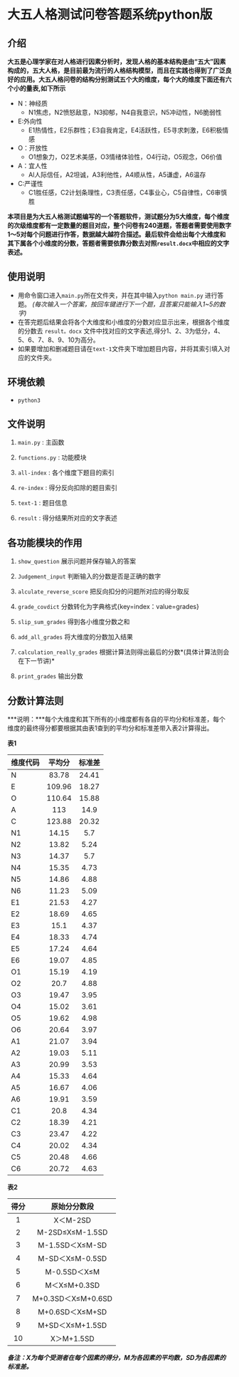 #  大五人格测试问卷答题系统python版

##  介绍

**大五是心理学家在对人格进行因素分析时，发现人格的基本结构是由“五大”因素构成的，五大人格，是目前最为流行的人格结构模型，而且在实践也得到了广泛良好的应用。大五人格问卷的结构分别测试五个大的维度，每个大的维度下面还有六个小的量表,如下所示**
* N：神经质
	* N1焦虑，N2愤怒敌意，N3抑郁，N4自我意识，N5冲动性，N6脆弱性
* E:外向性
	* E1热情性，E2乐群性；E3自我肯定，E4活跃性，E5寻求刺激，E6积极情感
* O：开放性
	* O1想象力，O2艺术美感，O3情绪体验性，O4行动，O5观念，O6价值
* A：宜人性
	* Al人际信任，A2坦诚，A3利他性，A4顺从性，A5谦虚，A6温存
* C:严谨性
	* C1胜任感，C2计划条理性，C3责任感，C4事业心，C5自律性，C6审慎胜

**本项目是为大五人格测试题编写的一个答题软件，测试题分为5大维度，每个维度的次级维度都有一定数量的题目对应，整个问卷有240道题，答题者需要使用数字1～5对每个问题进行作答，数据越大越符合描述。最后软件会给出每个大维度和其下属各个小维度的分数，答题者需要依靠分数去对照`result.docx`中相应的文字表述。**

##  使用说明

-  用命令窗口进入`main.py`所在文件夹，并在其中输入`python main.py` 进行答题。 *(每次输入一个答案，按回车键进行下一个题，且答案只能输入1~5的数字)*
-  在答完题后结果会将各个大维度和小维度的分数对应显示出来，根据各个维度的分数去 `result。docx` 文件中找对应的文字表述,得分1、2、3为低分，4、5、6、7、8、9、10为高分。
-  如果要增加和删减题目请在`text-1`文件夹下增加题目内容，并将其索引填入对应的文件夹。
 
##  环境依赖

- `python3`

##  文件说明

1. `main.py` : 主函数

2. `functions.py` : 功能模块

3. `all-index` : 各个维度下题目的索引

4. `re-index` : 得分反向扣除的题目索引

5. `text-1` : 题目信息

6. `result` : 得分结果所对应的文字表述

##  各功能模块的作用

1. `show_question` 展示问题并保存输入的答案

2. `Judgement_input` 判断输入的分数是否是正确的数字

3. `alculate_reverse_score` 把反向扣分的问题所对应的得分取反

4. `grade_covdict`  分数转化为字典格式{key=index：value=grades}

5. `slip_sum_grades` 得到各小维度分数之和

6. `add_all_grades` 将大维度的分数加入结果

7. `calculation_really_grades` 根据计算法则得出最后的分数*(具体计算法则会在下一节讲)*

8. `print_grades` 输出分数

##  分数计算法则
***说明：***每个大维度和其下所有的小维度都有各自的平均分和标准差，每个维度的最终得分都要根据其由表1查到的平均分和标准差带入表2计算得出。

**表1**

|维度代码|平均分|标准差|
| --- | :-----:  | :-----: |
|N|	83.78|	24.41|
|E|	109.96|	18.27|
|O|	110.64|	15.88|
|A|	113|	14.9|
|C|	123.88|	20.32|
|N1|	14.15|	5.7|
|N2|	13.82|	5.24|
|N3|	14.37|	5.7|
|N4|	15.35|	4.73|
|N5|	14.86|	4.88|
|N6|	11.23|	5.09|
|E1|	21.53|	4.27|
|E2|	18.69|	4.65|
|E3|	15.1|	4.37|
|E4|	18.33|	4.74|
|E5|	17.24|	4.64|
|E6|	19.07|	4.85|
|O1|	15.19|	4.19|
|O2|	20.7|	4.88|
|O3|	19.47|	3.95|
|O4|	15.02|	3.61|
|O5|	19.62|	4.98|
|O6|	20.64|	3.97|
|A1|	21.07|	3.94|
|A2|	19.03|	5.11|
|A3|	20.99|	3.53|
|A4|	15.33|	4.64|
|A5|	16.67|	4.06|
|A6|	19.91|	3.59|
|C1|	20.8|	4.34|
|C2|	18.39|	4.21|
|C3|	23.47|	4.22|
|C4|	20.02|	4.34|
|C5|	20.48|	4.66|
|C6|	20.72|	4.63|

**表2**

|得分|原始分分数段|
| :---: | :-------------: |
|1|	X＜M-2SD|
|2|	M-2SD≤X≤M-1.5SD|
|3|	M-1.5SD＜X≤M-SD|
|4|	M-SD＜X≤M-0.5SD|
|5|	M-0.5SD＜X≤M|
|6|	M＜X≤M+0.3SD|
|7|	M+0.3SD＜X≤M+0.6SD|
|8|	M+0.6SD＜X≤M+SD|
|9|	M+SD＜X≤M+1.5SD|
|10|	X＞M+1.5SD|
 
 ***备注：X为每个受测者在每个因素的得分，M为各因素的平均数，SD为各因素的标准差。***
   

